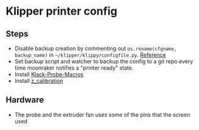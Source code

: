 # Klipper printer config

## Steps

- Disable backup creation by commenting out `os.rename(cfgname, backup_name)`
  in `~/klipper/klippy/configfile.py`.
  [Reference](https://old.reddit.com/r/klippers/comments/1134e40/why_do_i_have_so_many_cfg_files/luqve9o/)
- Set backup script and watcher to backup the config to a git repo every time
  moonraker notifies a "printer ready" state.
- Install
  [Klack-Probe-Macros](https://github.com/Harrypulvirenti/Klack-Probe-Macros)
- Install [z_calibration](https://github.com/protoloft/klipper_z_calibration)

## Hardware

- The probe and the extruder fan uses some of the pins that the screen used
